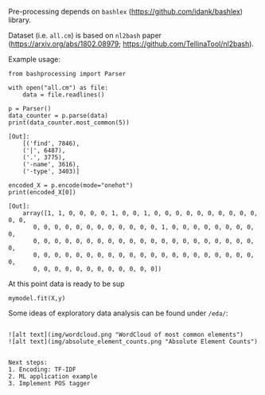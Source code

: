 Pre-processing depends on `bashlex` (https://github.com/idank/bashlex) library.  
  
Dataset (i.e. `all.cm`) is based on `nl2bash` paper (https://arxiv.org/abs/1802.08979; https://github.com/TellinaTool/nl2bash).  

Example usage:
```
from bashprocessing import Parser

with open("all.cm") as file:
    data = file.readlines()

p = Parser()
data_counter = p.parse(data)
print(data_counter.most_common(5))

[Out]:
    [('find', 7846),
    ('|', 6487),
    ('.', 3775),
    ('-name', 3616),
    ('-type', 3403)]

encoded_X = p.encode(mode="onehot")
print(encoded_X[0])

[Out]:
    array([1, 1, 0, 0, 0, 0, 1, 0, 0, 1, 0, 0, 0, 0, 0, 0, 0, 0, 0, 0, 0, 0,
       0, 0, 0, 0, 0, 0, 0, 0, 0, 0, 0, 0, 1, 0, 0, 0, 0, 0, 0, 0, 0, 0,
       0, 0, 0, 0, 0, 0, 0, 0, 0, 0, 0, 0, 0, 0, 0, 0, 0, 0, 0, 0, 0, 0,
       0, 0, 0, 0, 0, 0, 0, 0, 0, 0, 0, 0, 0, 0, 0, 0, 0, 0, 0, 0, 0, 0,
       0, 0, 0, 0, 0, 0, 0, 0, 0, 0, 0, 0])
```

At this point data is ready to be sup
```
mymodel.fit(X,y)
```

Some ideas of exploratory data analysis can be found under `/eda/`:
```

![alt text](img/wordcloud.png "WordCloud of most common elements")
![alt text](img/absolute_element_counts.png "Absolute Element Counts")


Next steps:
1. Encoding: TF-IDF
2. ML application example
3. Implement POS tagger
